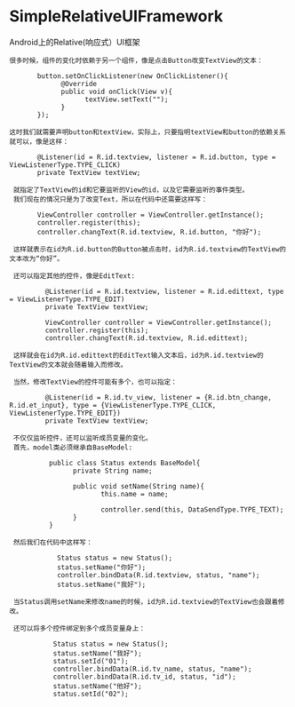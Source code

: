 # SimpleRelativeUIFramework
Android上的Relative(响应式）UI框架

    很多时候，组件的变化时依赖于另一个组件，像是点击Button改变TextView的文本：
    
           button.setOnClickListener(new OnClickListener(){
                 @Override
                 public void onClick(View v){
                       textView.setText("");
                 }
           });
    
    这时我们就需要声明button和textView，实际上，只要指明textView和button的依赖关系就可以，像是这样：
    
           @Listener(id = R.id.textview, listener = R.id.button, type = ViewListenerType.TYPE_CLICK)
           private TextView textView;
           
     就指定了TextView的id和它要监听的View的id，以及它需要监听的事件类型。
     我们现在的情况只是为了改变Text，所以在代码中还需要这样写：
           
           ViewController controller = ViewController.getInstance();
           controller.register(this);
           controller.changText(R.id.textview, R.id.button, "你好");
           
     这样就表示在id为R.id.button的Button被点击时，id为R.id.textview的TextView的文本改为“你好”。
     
     还可以指定其他的控件，像是EditText:
     
             @Listener(id = R.id.textview, listener = R.id.edittext, type = ViewListenerType.TYPE_EDIT)
             private TextView textView;
             
             ViewController controller = ViewController.getInstance();
             controller.register(this);
             controller.changText(R.id.textview, R.id.edittext);
      
     这样就会在id为R.id.edittext的EditText输入文本后，id为R.id.textview的TextView的文本就会随着输入而修改。
     
     当然，修改TextView的控件可能有多个，也可以指定：
              
             @Listener(id = R.id.tv_view, listener = {R.id.btn_change, R.id.et_input}, type = {ViewListenerType.TYPE_CLICK, ViewListenerType.TYPE_EDIT})
             private TextView textView;
     
     不仅仅监听控件，还可以监听成员变量的变化。
     首先，model类必须继承自BaseModel:
     
              public class Status extends BaseModel{
                    private String name;
                    
                    public void setName(String name){
                           this.name = name;

                           controller.send(this, DataSendType.TYPE_TEXT);
                    }
              }
              
     然后我们在代码中这样写：
              
                Status status = new Status();
                status.setName("你好");
                controller.bindData(R.id.textview, status, "name");
                status.setName("我好");
                
     当Status调用setName来修改name的时候，id为R.id.textview的TextView也会跟着修改。
                
     还可以将多个控件绑定到多个成员变量身上：
     
               Status status = new Status();
               status.setName("我好");
               status.setId("01");
               controller.bindData(R.id.tv_name, status, "name");
               controller.bindData(R.id.tv_id, status, "id");
               status.setName("他好");
               status.setId("02");
    
